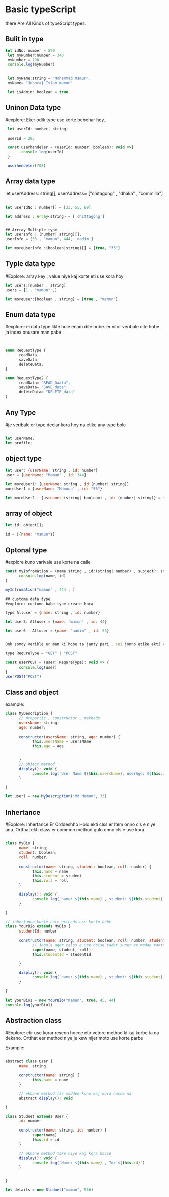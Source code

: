 
# Basic typeScript
there Are All Kinds of typeScript types.

## Bulit in type
```javascript
let idNo: number = 590
 let myNumber:number = 340
 myNumber = 790
 console.log(myNumber)


 let myName:string = "Mohammad Mamun";
 myName= "Juboraj Islam mamun"

 let isAdmin: boolean = true

```
 ## Uninon Data type
 #explore: Eker odik type use korte bebohar hoy..
 
```javascript
 let userId: number| string;

 userId = 203

 const userhendeler = (userId: number| boolean): void =>{
       console.log(userId)
 }

 userhendeler(708)

 ```


##  Array data type
 let userAddress: string[];
 userAddress= ["chitagong" , "dhaka" , "commilla"]

 ```javascript

 let userIdNo : number[] = [33, 55, 89]

 let address : Array<string> = ['chittagong']


## Arrray Multiple type
let userInfo : (number| string)[];
userInfo = [33 , "mamun", 444, 'nadim']

let moreUserInfo :(boolean|string)[] = [true, "33"]
```

## Typle data type
#Explore: array key , value niye kaj korte eti use kora hoy 
```javascript
let users:[number , string];
users = [1 , "mamun" ,]

let moreUser:[boolean , string] = [true , "mamun"]
```

## Enum data type
#explore: ei data type likte hole enam dite hobe. er vitor veribale dite hobe ja index onusare man pabe


```javascript


enum RequestType {
      readData,
      saveData,
      deleteData,
}

enum RequestType2 {
      readData= "READ_Daata",
      saveData= "SAVE_data",
      deleteData= "DELETE_data"
}

```
## Any Type
#je veribale er type declar kora hoy na etike any type bole
```javascript

let userName;
let profile;
```
## object type
```javascript
let user: {userName: string , id: number}
user = {userName: "Mamun" , id: 344}

let moreUser1: {userName: string , id:(number| string)}
moreUser1 = {userName: "Mamuun" , id: "56"}

let moreUser2 : {usrname: (string| boolean) , id: (number| string)} = {usrname: true , id: "555"}

```
## array of object
```javascript
let id: object[];

id = [{name: "mamun"}]
```
## Optonal type
#explore kuno varivale use korte na caile 
```javascript
const myInfromation = (name:string , id:(string| number) , subject?: string): void =>{
      console.log(name, id)
}

myInfromation("mamun" , 444 , )

## custome data type
#explore: custome babe type create kora 

type Alluser = {name: string , id: number}

let user5: Alluser = {name: 'mamun' , id: 44}

let user6 : Alluser = {name: "nadim" , id: 56}


Onk somoy verible er man ki hobe ta janty pari . sei jonno etike ekti varible reke dite pari

type RequreType = "GET" | "POST"

const userPOST = (user: RequreType): void => {
      console.log(user)
}
userPOST("POST")

```

##  Class and object 

example: 
```javascript
class MyDescription {
      // propertis , constructor , methods 
      usersName: string;
      age: number;

      constructor(usersName: string, age: number) {
            this.usersName = usersName
            this.age = age


      }
      // object method 
      display(): void {
            console.log(`User Name ${this.usersName}, userAge: ${this.age}`)
      }

}

let user1 = new MyDescription("Md Mamun", 33)

```


##  Inhertance
#Explore: Inhertance Er Orddeshho Holo ekti clss er Item onno cls e niye ana.
Ortthat ekti class er common method gulo onno cls e use kora

```javascript

class MyBio {
      name: string;
      student: boolean;
      roll: number;

      constructor(name: string, student: boolean, roll: number) {
            this.name = name
            this.student = student
            this.roll = roll
      }

      display(): void {
            console.log(`name: ${this.name} , student: ${this.student} , roll: ${this.roll}`)
      }

}

// inhertance korte hole extends use korte hobe 
class YourBio extends MyBio {
      studentId: number

      constructor(name: string, student: boolean, roll: number, studentId: number) {
            // jegula ager calss e use hoise tader super er modde rakte hobe 
            super(name, student, roll);
            this.studentId = studentId

      }

      display(): void {
            console.log(`name: ${this.name} , student: ${this.student} , roll: ${this.roll}, Id: ${this.studentId}`)
      }

}

let yourBio1 = new YourBio("mamun", true, 45, 44)
console.log(yourBio1)

```

## Abstraction class 
#Explore: etir use korar reseon hocce etir vetore method ki kaj korbe ta na dekano.
Ortthat eer method niye je kew nijer moto use korte parbe

Example:
```javascript

abstract class User {
      name: string

      constructor(name: string) {
            this.name = name
      }

      // ekhane method tir moddee kuno kaj kora hocce na 
      abstract display(): void

}

class Studnet extends User {
      id: number

      constructor(name: string, id: number) {
            super(name)
            this.id = id
      }

      // ekhane method take niye kaj kora hocce 
      display(): void {
            console.log(`Name: ${this.name} , Id: ${this.id}`)
      }


}

let details = new Studnet("mamun", 556)

```

